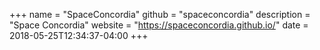+++
name = "SpaceConcordia"
github = "spaceconcordia"
description = "Space Concordia"
website = "https://spaceconcordia.github.io/"
date = 2018-05-25T12:34:37-04:00
+++
